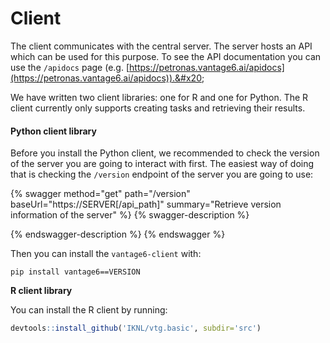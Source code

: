 # Client

The client communicates with the central server. The server hosts an API which can be used for this purpose. To see the API documentation you can use the `/apidocs` page (e.g. [https://petronas.vantage6.ai/apidocs](https://petronas.vantage6.ai/apidocs)).&#x20;

We have written two client libraries: one for R and one for Python. The R client currently only supports creating tasks and retrieving their results.&#x20;

#### Python client library

Before you install the Python client, we recommended to check the version of the server you are going to interact with first. The easiest way of doing that is checking the `/version` endpoint of the server you are going to use:

{% swagger method="get" path="/version" baseUrl="https://SERVER[/api_path]" summary="Retrieve version information of the server" %}
{% swagger-description %}

{% endswagger-description %}
{% endswagger %}

Then you can install the `vantage6-client` with:

```
pip install vantage6==VERSION
```

**R client library**

You can install the R client by running:

```r
devtools::install_github('IKNL/vtg.basic', subdir='src')
```
